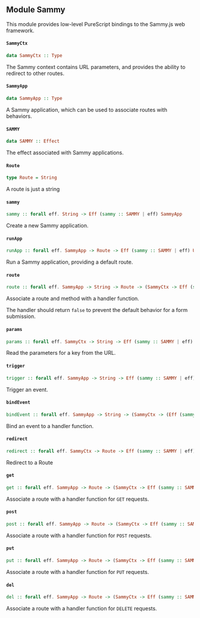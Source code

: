 ## Module Sammy

This module provides low-level PureScript bindings to the Sammy.js web framework.

#### `SammyCtx`

``` purescript
data SammyCtx :: Type
```

The Sammy context contains URL parameters, and provides the ability to redirect to other routes.

#### `SammyApp`

``` purescript
data SammyApp :: Type
```

A Sammy application, which can be used to associate routes with behaviors.

#### `SAMMY`

``` purescript
data SAMMY :: Effect
```

The effect associated with Sammy applications.

#### `Route`

``` purescript
type Route = String
```

A route is just a string

#### `sammy`

``` purescript
sammy :: forall eff. String -> Eff (sammy :: SAMMY | eff) SammyApp
```

Create a new Sammy application.

#### `runApp`

``` purescript
runApp :: forall eff. SammyApp -> Route -> Eff (sammy :: SAMMY | eff) Unit
```

Run a Sammy application, providing a default route.

#### `route`

``` purescript
route :: forall eff. SammyApp -> String -> Route -> (SammyCtx -> Eff (sammy :: SAMMY | eff) Boolean) -> Eff (sammy :: SAMMY | eff) Unit
```

Associate a route and method with a handler function.

The handler should return `false` to prevent the default behavior for a form submission.

#### `params`

``` purescript
params :: forall eff. SammyCtx -> String -> Eff (sammy :: SAMMY | eff) (Array String)
```

Read the parameters for a key from the URL.

#### `trigger`

``` purescript
trigger :: forall eff. SammyApp -> String -> Eff (sammy :: SAMMY | eff) Unit
```

Trigger an event.

#### `bindEvent`

``` purescript
bindEvent :: forall eff. SammyApp -> String -> (SammyCtx -> (Eff (sammy :: SAMMY | eff) Unit)) -> Eff (sammy :: SAMMY | eff) Unit
```

Bind an event to a handler function.

#### `redirect`

``` purescript
redirect :: forall eff. SammyCtx -> Route -> Eff (sammy :: SAMMY | eff) Unit
```

Redirect to a Route

#### `get`

``` purescript
get :: forall eff. SammyApp -> Route -> (SammyCtx -> Eff (sammy :: SAMMY | eff) Boolean) -> Eff (sammy :: SAMMY | eff) Unit
```

Associate a route with a handler function for `GET` requests.

#### `post`

``` purescript
post :: forall eff. SammyApp -> Route -> (SammyCtx -> Eff (sammy :: SAMMY | eff) Boolean) -> Eff (sammy :: SAMMY | eff) Unit
```

Associate a route with a handler function for `POST` requests.

#### `put`

``` purescript
put :: forall eff. SammyApp -> Route -> (SammyCtx -> Eff (sammy :: SAMMY | eff) Boolean) -> Eff (sammy :: SAMMY | eff) Unit
```

Associate a route with a handler function for `PUT` requests.

#### `del`

``` purescript
del :: forall eff. SammyApp -> Route -> (SammyCtx -> Eff (sammy :: SAMMY | eff) Boolean) -> Eff (sammy :: SAMMY | eff) Unit
```

Associate a route with a handler function for `DELETE` requests.


